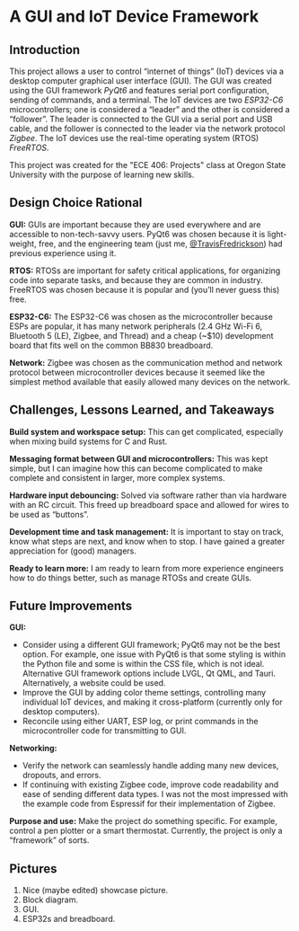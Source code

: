# A GUI and IoT Device Framework

## Introduction

This project allows a user to control “internet of things” (IoT) devices via a desktop computer graphical user interface (GUI). The GUI was created using the GUI framework _PyQt6_ and features serial port configuration, sending of commands, and a terminal. The IoT devices are two _ESP32-C6_ microcontrollers; one is considered a “leader” and the other is considered a “follower”. The leader is connected to the GUI via a serial port and USB cable, and the follower is connected to the leader via the network protocol _Zigbee_. The IoT devices use the real-time operating system (RTOS) _FreeRTOS_.

This project was created for the "ECE 406: Projects" class at Oregon State University with the purpose of learning new skills.

## Design Choice Rational

**GUI:** GUIs are important because they are used everywhere and are accessible to non-tech-savvy users. PyQt6 was chosen because it is light-weight, free, and the engineering team (just me, [@TravisFredrickson](https://www.github.com/TravisFredrickson)) had previous experience using it.

**RTOS:** RTOSs are important for safety critical applications, for organizing code into separate tasks, and because they are common in industry. FreeRTOS was chosen because it is popular and (you’ll never guess this) free.

**ESP32-C6:** The ESP32-C6 was chosen as the microcontroller because ESPs are popular, it has many network peripherals (2.4 GHz Wi-Fi 6, Bluetooth 5 (LE), Zigbee, and Thread) and a cheap (~$10) development board that fits well on the common BB830 breadboard.

**Network:** Zigbee was chosen as the communication method and network protocol between microcontroller devices because it seemed like the simplest method available that easily allowed many devices on the network.

## Challenges, Lessons Learned, and Takeaways

**Build system and workspace setup:** This can get complicated, especially when mixing build systems for C and Rust.

**Messaging format between GUI and microcontrollers:** This was kept simple, but I can imagine how this can become complicated to make complete and consistent in larger, more complex systems.

**Hardware input debouncing:** Solved via software rather than via hardware with an RC circuit. This freed up breadboard space and allowed for wires to be used as “buttons”.

**Development time and task management:** It is important to stay on track, know what steps are next, and know when to stop. I have gained a greater appreciation for (good) managers.

**Ready to learn more:** I am ready to learn from more experience engineers how to do things better, such as manage RTOSs and create GUIs.

## Future Improvements

**GUI:**
- Consider using a different GUI framework; PyQt6 may not be the best option. For example, one issue with PyQt6 is that some styling is within the Python file and some is within the CSS file, which is not ideal. Alternative GUI framework options include LVGL, Qt QML, and Tauri. Alternatively, a website could be used.
- Improve the GUI by adding color theme settings, controlling many individual IoT devices, and making it cross-platform (currently only for desktop computers).
- Reconcile using either UART, ESP log, or print commands in the microcontroller code for transmitting to GUI.

**Networking:**
- Verify the network can seamlessly handle adding many new devices, dropouts, and errors.
- If continuing with existing Zigbee code, improve code readability and ease of sending different data types. I was not the most impressed with the example code from Espressif for their implementation of Zigbee.

**Purpose and use:** Make the project do something specific. For example, control a pen plotter or a smart thermostat. Currently, the project is only a “framework” of sorts.

## Pictures

1. Nice (maybe edited) showcase picture.
2. Block diagram.
3. GUI.
4. ESP32s and breadboard.
